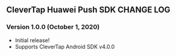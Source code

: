 ## CleverTap Huawei Push SDK CHANGE LOG

### Version 1.0.0 (October 1, 2020)

* Initial release!
* Supports CleverTap Android SDK v4.0.0